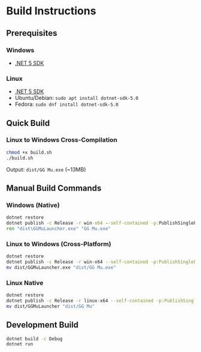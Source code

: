 # Build Instructions

## Prerequisites

### Windows
- [.NET 5 SDK](https://dotnet.microsoft.com/download/dotnet/5.0)

### Linux
- [.NET 5 SDK](https://dotnet.microsoft.com/download/dotnet/5.0)
- Ubuntu/Debian: `sudo apt install dotnet-sdk-5.0`
- Fedora: `sudo dnf install dotnet-sdk-5.0`

## Quick Build

### Linux to Windows Cross-Compilation
```bash
chmod +x build.sh
./build.sh
```

Output: `dist/GG Mu.exe` (~13MB)

## Manual Build Commands

### Windows (Native)
```cmd
dotnet restore
dotnet publish -c Release -r win-x64 --self-contained -p:PublishSingleFile=true -p:IncludeNativeLibrariesForSelfExtract=true -o dist
ren "dist\GGMuLauncher.exe" "GG Mu.exe"
```

### Linux to Windows (Cross-Platform)
```bash
dotnet restore
dotnet publish -c Release -r win-x64 --self-contained -p:PublishSingleFile=true -p:IncludeNativeLibrariesForSelfExtract=true -o dist
mv dist/GGMuLauncher.exe "dist/GG Mu.exe"
```

### Linux Native
```bash
dotnet restore
dotnet publish -c Release -r linux-x64 --self-contained -p:PublishSingleFile=true -p:IncludeNativeLibrariesForSelfExtract=true -o dist
mv dist/GGMuLauncher "dist/GG Mu"
```

## Development Build

```bash
dotnet build -c Debug
dotnet run
```
